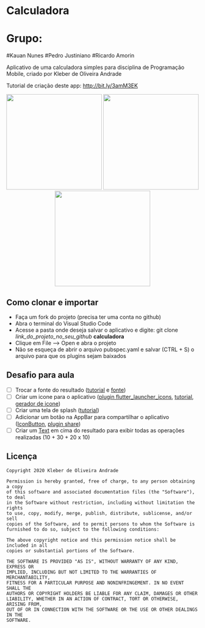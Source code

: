 # Calculadora
# Grupo:
#Kauan Nunes
#Pedro Justiniano
#Ricardo Amorin

Aplicativo de uma calculadora simples para disciplina de Programação Mobile, criado por Kleber de Oliveira Andrade

Tutorial de criação deste app: http://bit.ly/3amM3EK

<p align="center">
    <img src="https://miro.medium.com/max/1188/1*lmJYUZewi8iDqJxplhsB5A.png" width="250"/>
    <img src="https://miro.medium.com/max/1188/1*wd0_FiEC_XbBAu_FjeUBVA.png" width="250"/>
    <img src="https://miro.medium.com/max/1188/1*28KOKtKidXh0KN3TmVpoCw.png" width="250"/>
</p>

## Como clonar e importar

*   Faça um fork do projeto (precisa ter uma conta no github)
*   Abra o terminal do Visual Studio Code
*   Acesse a pasta onde deseja salvar o aplicativo e digite: git clone *link_do_projeto_no_seu_github* **calculadora**
*   Clique em File --> Open e abra o projeto
*   Não se esqueça de abrir o arquivo pubspec.yaml e salvar (CTRL + S) o arquivo para que os plugins sejam baixados

## Desafio para aula

*   [ ] Trocar a fonte do resultado ([tutorial](https://flutter.dev/docs/cookbook/design/fonts) e [fonte](https://www.dafont.com/pt/calculator.font))
*   [ ] Criar um icone para o aplicativo ([plugin flutter_launcher_icons](https://pub.dev/packages/flutter_launcher_icons), [tutorial](https://medium.com/@psyanite/how-to-add-app-launcher-icons-in-flutter-bd92b0e0873a), [gerador de icone](https://romannurik.github.io/AndroidAssetStudio/icons-launcher.html))
*   [ ] Criar uma tela de splash ([tutorial](https://morioh.com/p/98894cc3a48d))
*   [ ] Adicionar um botão na AppBar para compartilhar o aplicativo ([IconButton](https://medium.com/@mirmahfuz/playing-with-flutter-appbar-a5362428d13d), [plugin share](https://pub.dev/packages/share))
*   [ ] Criar um [Text](https://api.flutter.dev/flutter/widgets/Text-class.html) em cima do resultado para exibir todas as operações realizadas (10 + 30 + 20 x 10) 

## Licença

    Copyright 2020 Kleber de Oliveira Andrade
    
    Permission is hereby granted, free of charge, to any person obtaining a copy
    of this software and associated documentation files (the "Software"), to deal
    in the Software without restriction, including without limitation the rights
    to use, copy, modify, merge, publish, distribute, sublicense, and/or sell
    copies of the Software, and to permit persons to whom the Software is
    furnished to do so, subject to the following conditions:
    
    The above copyright notice and this permission notice shall be included in all
    copies or substantial portions of the Software.
    
    THE SOFTWARE IS PROVIDED "AS IS", WITHOUT WARRANTY OF ANY KIND, EXPRESS OR
    IMPLIED, INCLUDING BUT NOT LIMITED TO THE WARRANTIES OF MERCHANTABILITY,
    FITNESS FOR A PARTICULAR PURPOSE AND NONINFRINGEMENT. IN NO EVENT SHALL THE
    AUTHORS OR COPYRIGHT HOLDERS BE LIABLE FOR ANY CLAIM, DAMAGES OR OTHER
    LIABILITY, WHETHER IN AN ACTION OF CONTRACT, TORT OR OTHERWISE, ARISING FROM,
    OUT OF OR IN CONNECTION WITH THE SOFTWARE OR THE USE OR OTHER DEALINGS IN THE
    SOFTWARE.
